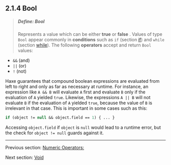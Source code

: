 ## 2.1.4 Bool

> ##### Define: Bool
>
> Represents a value which can be either **true** or **false**
.
Values of type `Bool` appear commonly in **conditions** such as `if` (section [if](5.15-if.md)) and `while` (section [while](5.14-while.md)). The following **operators** accept and return `Bool` values:


* `&&` (and)
* `||` (or)
* `!` (not)


Haxe guarantees that compound boolean expressions are evaluated from left to right and only as far as necessary at runtime. For instance, an expression like `A && B` will evaluate `A` first and evaluate `B` only if the evaluation of `A` yielded `true`. Likewise, the expressions `A || B` will not evaluate `B` if the evaluation of `A` yielded `true`, because the value of `B` is irrelevant in that case.
This is important in some cases such as this:

```haxe
if (object != null && object.field == 1) { ... }
```
Accessing `object.field` if `object` is `null` would lead to a runtime error, but the check for `object != null` guards against it.

---

Previous section: [Numeric Operators:](2.1.3-Numeric_Operators:.md)

Next section: [Void](2.1.5-Void.md)